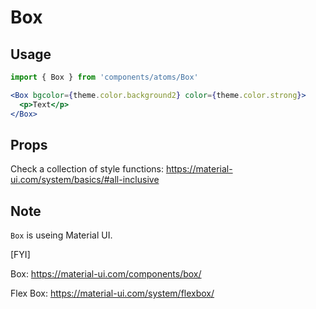 # Box

## Usage
```jsx
import { Box } from 'components/atoms/Box'

<Box bgcolor={theme.color.background2} color={theme.color.strong}>
  <p>Text</p>
</Box>
```

## Props

Check a collection of style functions:
https://material-ui.com/system/basics/#all-inclusive

## Note

`Box` is useing Material UI.

[FYI]

Box: https://material-ui.com/components/box/

Flex Box: https://material-ui.com/system/flexbox/